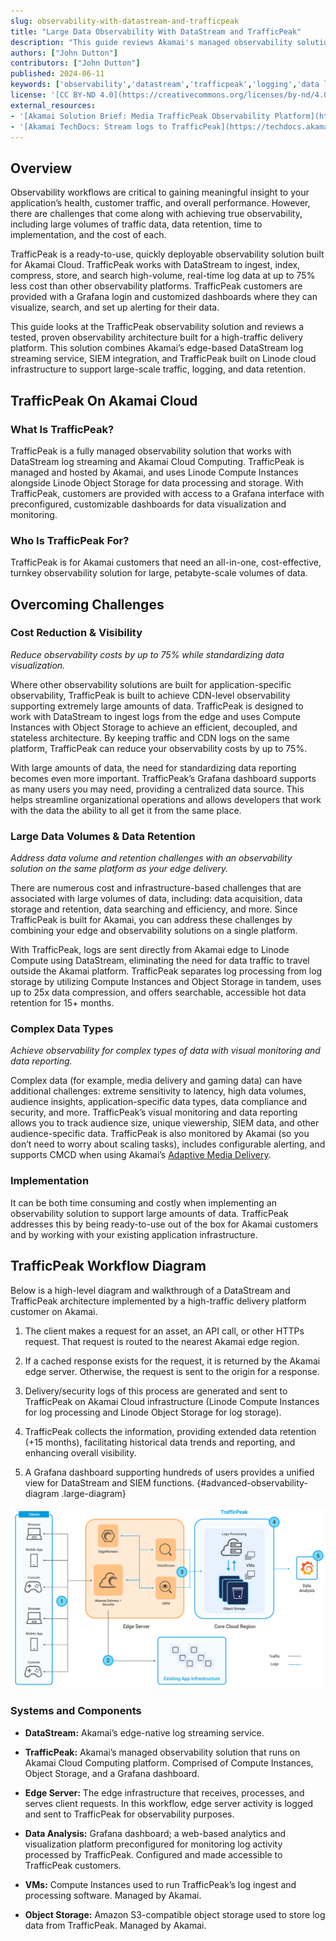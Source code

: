 ```yaml
---
slug: observability-with-datastream-and-trafficpeak
title: "Large Data Observability With DataStream and TrafficPeak"
description: "This guide reviews Akamai's managed observability solution, TrafficPeak, including product features, how TrafficPeak overcomes observability challenges, and a proven implementation architecture."
authors: ["John Dutton"]
contributors: ["John Dutton"]
published: 2024-06-11
keywords: ['observability','datastream','trafficpeak','logging','data logging','visualization']
license: '[CC BY-ND 4.0](https://creativecommons.org/licenses/by-nd/4.0)'
external_resources:
- '[Akamai Solution Brief: Media TrafficPeak Observability Platform](https://www.akamai.com/resources/solution-brief/trafficpeak-observability-platform)'
- '[Akamai TechDocs: Stream logs to TrafficPeak](https://techdocs.akamai.com/datastream2/docs/stream-logs-trafficpeak)'
---
```


## Overview

Observability workflows are critical to gaining meaningful insight to your application’s health, customer traffic, and overall performance. However, there are challenges that come along with achieving true observability, including large volumes of traffic data, data retention, time to implementation, and the cost of each.

TrafficPeak is a ready-to-use, quickly deployable observability solution built for Akamai Cloud. TrafficPeak works with DataStream to ingest, index, compress, store, and search high-volume, real-time log data at up to 75% less cost than other observability platforms. TrafficPeak customers are provided with a Grafana login and customized dashboards where they can visualize, search, and set up alerting for their data.

This guide looks at the TrafficPeak observability solution and reviews a tested, proven observability architecture built for a high-traffic delivery platform. This solution combines Akamai’s edge-based DataStream log streaming service, SIEM integration, and TrafficPeak built on Linode cloud infrastructure to support large-scale traffic, logging, and data retention.

## TrafficPeak On Akamai Cloud

### What Is TrafficPeak?

TrafficPeak is a fully managed observability solution that works with DataStream log streaming and Akamai Cloud Computing. TrafficPeak is managed and hosted by Akamai, and uses Linode Compute Instances alongside Linode Object Storage for data processing and storage. With TrafficPeak, customers are provided with access to a Grafana interface with preconfigured, customizable dashboards for data visualization and monitoring.

### Who Is TrafficPeak For?

TrafficPeak is for Akamai customers that need an all-in-one, cost-effective, turnkey observability solution for large, petabyte-scale volumes of data.

## Overcoming Challenges

### Cost Reduction & Visibility

*Reduce observability costs by up to 75% while standardizing data visualization.*

Where other observability solutions are built for application-specific observability, TrafficPeak is built to achieve CDN-level observability supporting extremely large amounts of data. TrafficPeak is designed to work with DataStream to ingest logs from the edge and uses Compute Instances with Object Storage to achieve an efficient, decoupled, and stateless architecture. By keeping traffic and CDN logs on the same platform, TrafficPeak can reduce your observability costs by up to 75%.

With large amounts of data, the need for standardizing data reporting becomes even more important. TrafficPeak’s Grafana dashboard supports as many users you may need, providing a centralized data source. This helps streamline organizational operations and allows developers that work with the data the ability to all get it from the same place.

### Large Data Volumes & Data Retention

*Address data volume and retention challenges with an observability solution on the same platform as your edge delivery.*

There are numerous cost and infrastructure-based challenges that are associated with large volumes of data, including: data acquisition, data storage and retention, data searching and efficiency, and more. Since TrafficPeak is built for Akamai, you can address these challenges by combining your edge and observability solutions on a single platform.

With TrafficPeak, logs are sent directly from Akamai edge to Linode Compute using DataStream, eliminating the need for data traffic to travel outside the Akamai platform. TrafficPeak separates log processing from log storage by utilizing Compute Instances and Object Storage in tandem, uses up to 25x data compression, and offers searchable, accessible hot data retention for 15+ months.

### Complex Data Types

*Achieve observability for complex types of data with visual monitoring and data reporting.*

Complex data (for example, media delivery and gaming data) can have additional challenges: extreme sensitivity to latency, high data volumes, audience insights, application-specific data types, data compliance and security, and more. TrafficPeak’s visual monitoring and data reporting allows you to track audience size, unique viewership, SIEM data, and other audience-specific data. TrafficPeak is also monitored by Akamai (so you don’t need to worry about scaling tasks), includes configurable alerting, and supports CMCD when using Akamai’s [Adaptive Media Delivery](https://www.akamai.com/products/adaptive-media-delivery).

### Implementation

It can be both time consuming and costly when implementing an observability solution to support large amounts of data. TrafficPeak addresses this by being ready-to-use out of the box for Akamai customers and by working with your existing application infrastructure.

## TrafficPeak Workflow Diagram

Below is a high-level diagram and walkthrough of a DataStream and TrafficPeak architecture implemented by a high-traffic delivery platform customer on Akamai.

1.  The client makes a request for an asset, an API call, or other HTTPs request. That request is routed to the nearest Akamai edge region.

1.  If a cached response exists for the request, it is returned by the Akamai edge server. Otherwise, the request is sent to the origin for a response.

1.  Delivery/security logs of this process are generated and sent to TrafficPeak on Akamai Cloud infrastructure (Linode Compute Instances for log processing and Linode Object Storage for log storage).

1.  TrafficPeak collects the information, providing extended data retention (+15 months), facilitating historical data trends and reporting, and enhancing overall visibility.

1.  A Grafana dashboard supporting hundreds of users provides a unified view for DataStream and SIEM functions.
{#advanced-observability-diagram .large-diagram}

![DataStream With TrafficPeak Diagram](Advanced-Observability.svg?diagram-description-id=advanced-observability-diagram)

### Systems and Components

-   **DataStream:** Akamai’s edge-native log streaming service.

-   **TrafficPeak:** Akamai’s managed observability solution that runs on Akamai Cloud Computing platform. Comprised of Compute Instances, Object Storage, and a Grafana dashboard.

-   **Edge Server:** The edge infrastructure that receives, processes, and serves client requests. In this workflow, edge server activity is logged and sent to TrafficPeak for observability purposes.

-   **Data Analysis:** Grafana dashboard; a web-based analytics and visualization platform preconfigured for monitoring log activity processed by TrafficPeak. Configured and made accessible to TrafficPeak customers.

-   **VMs:** Compute Instances used to run TrafficPeak’s log ingest and processing software. Managed by Akamai.

-   **Object Storage:** Amazon S3-compatible object storage used to store log data from TrafficPeak. Managed by Akamai.